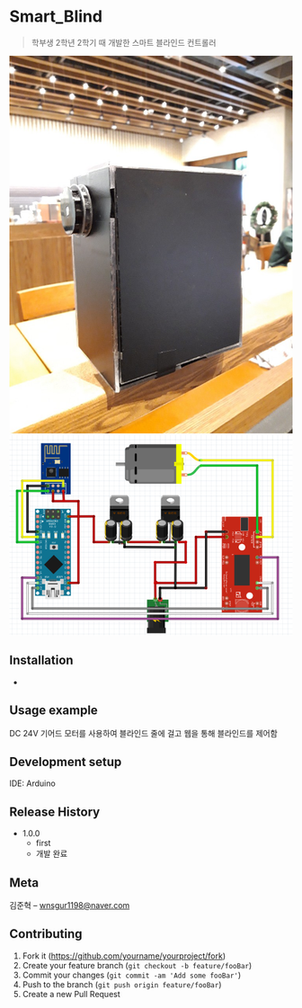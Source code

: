 # Smart_Blind
> 학부생 2학년 2학기 때 개발한 스마트 블라인드 컨트롤러

![](readme-img/header.jpg)
![](readme-img/circuit.png)

## Installation

-

## Usage example

DC 24V 기어드 모터를 사용하여 블라인드 줄에 걸고 웹을 통해 블라인드를 제어함

## Development setup

IDE: Arduino

## Release History

* 1.0.0
    * first
    * 개발 완료

## Meta

김준혁 – wnsgur1198@naver.com

## Contributing

1. Fork it (<https://github.com/yourname/yourproject/fork>)
2. Create your feature branch (`git checkout -b feature/fooBar`)
3. Commit your changes (`git commit -am 'Add some fooBar'`)
4. Push to the branch (`git push origin feature/fooBar`)
5. Create a new Pull Request

<!-- Markdown link & img dfn's -->
